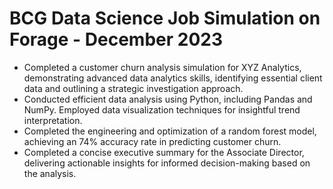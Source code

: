 # BCG Data Science Job Simulation on Forage - December 2023


 * Completed a customer churn analysis simulation for XYZ Analytics,
   demonstrating advanced data analytics skills, identifying essential client
   data and outlining a strategic investigation approach.
 * Conducted efficient data analysis using Python, including Pandas and NumPy.
   Employed data visualization techniques for insightful trend interpretation.
 * Completed the engineering and optimization of a random forest model,
   achieving an 74% accuracy rate in predicting customer churn.
 * Completed a concise executive summary for the Associate Director, delivering
   actionable insights for informed decision-making based on the analysis.
